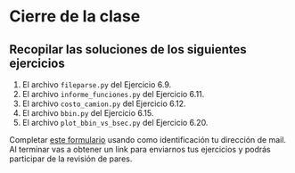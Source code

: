 # Cierre de la clase

## Recopilar las soluciones de los siguientes ejercicios

1. El archivo `fileparse.py` del Ejercicio 6.9.
2. El archivo `informe_funciones.py` del Ejercicio 6.11.
3. El archivo `costo_camion.py` del Ejercicio 6.12.
4. El archivo `bbin.py` del Ejercicio 6.15.
5. El archivo `plot_bbin_vs_bsec.py` del Ejercicio 6.20.

Completar [este formulario](https://docs.google.com/forms/d/10JnOLA09JU8PesE9zNZ2gbjCpwn0xsKkpu5yyhJQkng) usando como identificación tu dirección de mail.
Al terminar vas a obtener un link para enviarnos tus ejercicios y podrás participar de la revisión de pares.
